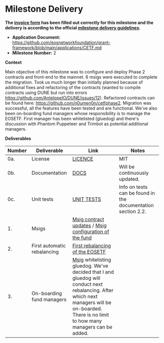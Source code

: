 # Milestone Delivery

**The [invoice form](https://forms.gle/wLuAzXKa9qYrZQob9) has been filled out correctly for this milestone and the delivery is according to the official [milestone delivery guidelines](https://github.com/eosnetworkfoundation/grant-framework/blob/master/docs/milestone-deliverables-guidelines.md).**

- **Application Document:** https://github.com/eosnetworkfoundation/grant-framework/blob/main/applications/CETF.md
- **Milestone Number:** 2

**Context**

Main objective of this milestone was to configure and deploy Phase 2 contracts and front-end to the mainnet. 6 msigs were executed to complete the migration. Took us much longer than initially planned because of additional fixes and refactoring of the contracts (wanted to compile contracts using DUNE but run into errors https://github.com/AntelopeIO/DUNE/issues/12). Refactored contracts can be found here: https://github.com/n0umen0n/cetfphase2. Migration was successful, all the features have been tested and are functional. We've also been on-boarding fund managers whose responsibility is to manage the EOSETF. First manager has been whitelisted (gluedog) and there's discussion with Phantom Puppeteer and Trimbot as potential additional managers. 

**Deliverables**

| Number | Deliverable     | Link                                                                                                                                                                                           | Notes                                                                                                                           |
| ------ | --------------- | ---------------------------------------------------------------------------------------------------------------------------------------------------------------------------------------------- | ------------------------------------------------------------------------------------------------------------------------------- |
| 0a.    | License         | [LICENCE](https://github.com/n0umen0n/cetfphase2)                                                                                                                                   | MIT                                                                                                                             |
| 0b.    | Documentation   | [DOCS](https://docs.eosetf.io/#/)                                                                                                                                                              | Will be continuously updated.                                                                                                   |
| 0c.    | Unit tests      | [UNIT TESTS](https://docs.eosetf.io/#/)                                                                                                                                                        | Info on tests can be found in the documentation section 2.2.          |
| 1.     | Msigs              | [Msig contract updates](https://bloks.io/transaction/f584be42ebcaf0d62c5ddbc8f5caf5c1f1ff8aa6e6b72b8a382abac45827721e) / [Msig configuration of the fund](https://bloks.io/msig/ironscimitar/config)       
| 2.     | First automatic rebalancing | [First rebalancing of the EOSETF](https://bloks.io/transaction/97c7e069610307c97bd3a3cf43fd76e98f869e049d658f631119f08e2a303495)                                                                                                              
| 3.     | On-boarding fund managers | [Msig](https://bloks.io/transaction/d4da384dff5f52ed280953e120ade2aed880158ef392039254ec1d04309fef94) whitelisting gluedog. We've decided that I and gluedog will conduct next rebalancing. After which next managers will be on-boarded. There is no limit to how many managers can be added.|
